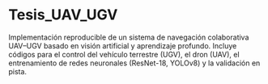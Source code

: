 # Tesis_UAV_UGV
Implementación reproducible de un sistema de navegación colaborativa UAV–UGV basado en visión artificial y aprendizaje profundo. Incluye códigos para el control del vehículo terrestre (UGV), el dron (UAV), el entrenamiento de redes neuronales (ResNet-18, YOLOv8) y la validación en pista.
